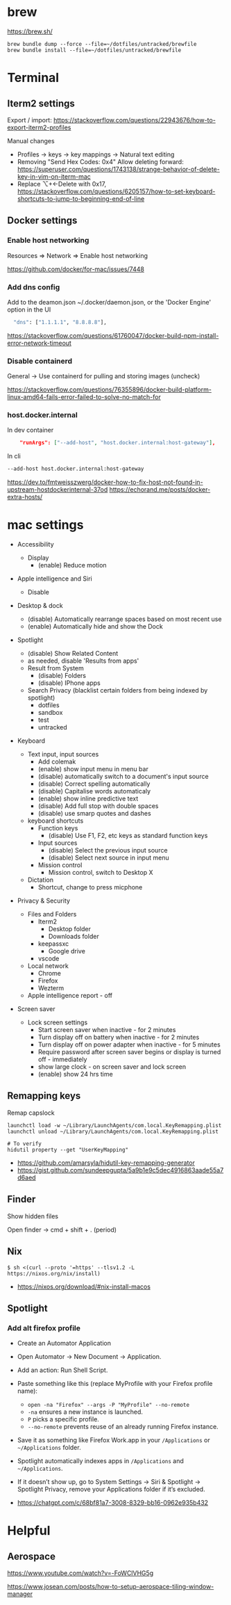 # brew

https://brew.sh/

```
brew bundle dump --force --file=~/dotfiles/untracked/brewfile
brew bundle install --file=~/dotfiles/untracked/brewfile
```

# Terminal


## Iterm2 settings

Export / import: https://stackoverflow.com/questions/22943676/how-to-export-iterm2-profiles

Manual changes

- Profiles -> keys -> key mappings -> Natural text editing
- Removing "Send Hex Codes: 0x4" Allow deleting forward: https://superuser.com/questions/1743138/strange-behavior-of-delete-key-in-vim-on-iterm-mac
- Replace ⌥+←Delete with 0x17, https://stackoverflow.com/questions/6205157/how-to-set-keyboard-shortcuts-to-jump-to-beginning-end-of-line

## Docker settings

### Enable host networking

Resources => Network => Enable host networking

https://github.com/docker/for-mac/issues/7448

### Add dns config

Add to the deamon.json ~/.docker/daemon.json, or the 'Docker Engine' option in the UI

```sh
  "dns": ["1.1.1.1", "8.8.8.8"],
```

https://stackoverflow.com/questions/61760047/docker-build-npm-install-error-network-timeout

### Disable containerd

General -> Use containerd for pulling and storing images (uncheck)

https://stackoverflow.com/questions/76355896/docker-build-platform-linux-amd64-fails-error-failed-to-solve-no-match-for

### host.docker.internal

In dev container

```json
	"runArgs": ["--add-host", "host.docker.internal:host-gateway"],
```

In cli 
```sh 
--add-host host.docker.internal:host-gateway
```


https://dev.to/fmtweisszwerg/docker-how-to-fix-host-not-found-in-upstream-hostdockerinternal-37od
https://echorand.me/posts/docker-extra-hosts/

# mac settings

- Accessibility
    - Display
        - (enable) Reduce motion

- Apple intelligence and Siri
    - Disable

- Desktop & dock
    - (disable) Automatically rearrange spaces based on most recent use
    - (enable) Automatically hide and show the Dock

- Spotlight
    - (disable) Show Related Content
    - as needed, disable 'Results from apps'
    - Result from System
        - (disable) Folders
        - (disable) IPhone apps
    - Search Privacy (blacklist certain folders from being indexed by spotlight)
        - dotfiles
        - sandbox
        - test
        - untracked

- Keyboard
    - Text input, input sources
        - Add colemak
        - (enable) show input menu in menu bar
        - (disable) automatically switch to a document's input source
        - (disable) Correct spelling automatically
        - (disable) Capitalise words automaticaly
        - (enable) show inline predictive text
        - (disable) Add full stop with double spaces
        - (disable) use smarp quotes and dashes
    - keyboard shortcuts
        - Function keys
            - (disable) Use F1, F2, etc keys as standard function keys
        - Input sources
            - (disable) Select the previous input source
            - (disable) Select next source in input menu
        - Mission control
            - Mission control, switch to Desktop X
    - Dictation
        - Shortcut, change to press micphone

- Privacy & Security
    - Files and Folders
        - Iterm2
            - Desktop folder
            - Downloads folder
        - keepassxc
            - Google drive
        - vscode
    - Local network
        - Chrome
        - Firefox
        - Wezterm
    - Apple intelligence report - off

- Screen saver
    - Lock screen settings
        - Start screen saver when inactive - for 2 minutes
        - Turn display off on battery when inactive - for 2 minutes
        - Turn display off on power adapter when inactive - for 5 minutes
        - Require password after screen saver begins or display is turned off - immediately
        - show large clock - on screen saver and lock screen
        - (enable) show 24 hrs time

## Remapping keys

Remap capslock

```shell
launchctl load -w ~/Library/LaunchAgents/com.local.KeyRemapping.plist
launchctl unload ~/Library/LaunchAgents/com.local.KeyRemapping.plist

# To verify
hidutil property --get "UserKeyMapping"
```

- https://github.com/amarsyla/hidutil-key-remapping-generator
- https://gist.github.com/sundeepgupta/5a9b1e9c5dec4916863aade55a7d6aed

## Finder

Show hidden files

Open finder -> cmd + shift + . (period)

## Nix

```shell
$ sh <(curl --proto '=https' --tlsv1.2 -L https://nixos.org/nix/install)
```

- https://nixos.org/download/#nix-install-macos

## Spotlight

### Add alt firefox profile

- Create an Automator Application
- Open Automator → New Document → Application.
- Add an action: Run Shell Script.
- Paste something like this (replace MyProfile with your Firefox profile name):
    - `open -na "Firefox" --args -P "MyProfile" --no-remote`
    - `-na` ensures a new instance is launched.
    - `P` picks a specific profile.
    - `--no-remote` prevents reuse of an already running Firefox instance.
- Save it as something like Firefox Work.app in your `/Applications` or `~/Applications` folder.
- Spotlight automatically indexes apps in `/Applications` and `~/Applications`.
- If it doesn’t show up, go to System Settings → Siri & Spotlight → Spotlight Privacy, remove your Applications folder if it’s excluded.

- https://chatgpt.com/c/68bf81a7-3008-8329-bb16-0962e935b432

# Helpful

## Aerospace

https://www.youtube.com/watch?v=-FoWClVHG5g

https://www.josean.com/posts/how-to-setup-aerospace-tiling-window-manager
